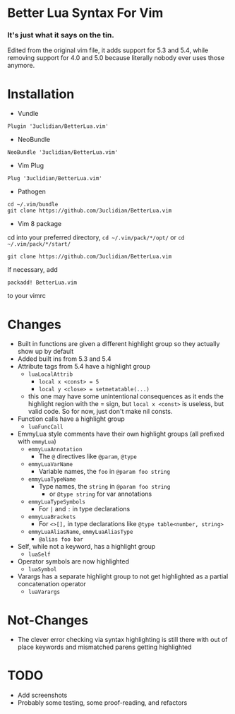 # Better Lua Syntax For Vim 
### It's just what it says on the tin.

Edited from the original vim file, it adds support for 5.3 and 5.4, while
removing support for 4.0 and 5.0 because literally nobody ever uses those
anymore.

# Installation
- Vundle
```
Plugin '3uclidian/BetterLua.vim' 
```
- NeoBundle
```
NeoBundle '3uclidian/BetterLua.vim' 
```
- Vim Plug
```
Plug '3uclidian/BetterLua.vim'
```
- Pathogen
```
cd ~/.vim/bundle
git clone https://github.com/3uclidian/BetterLua.vim
```
- Vim 8 package

cd into your preferred directory,
`cd ~/.vim/pack/*/opt/` or `cd ~/.vim/pack/*/start/`
```
git clone https://github.com/3uclidian/BetterLua.vim
```
If necessary, add
```
packadd! BetterLua.vim
```
to your vimrc

# Changes
- Built in functions are given a different highlight group so they actually show
  up by default
- Added built ins from 5.3 and 5.4
- Attribute tags from 5.4 have a highlight group
	- `luaLocalAttrib`
		- `local x <const> = 5`
		- `local y <close> = setmetatable(...)`
	- this one may have some unintentional consequences as it ends the
	  highlight region with the = sign, but `local x <const>` is useless,
	  but valid code. So for now, just don't make nil consts.
- Function calls have a highlight group
	- `luaFuncCall`
- EmmyLua style comments have their own highlight groups (all prefixed with
  `emmyLua`)
	- `emmyLuaAnnotation`
		- The `@` directives like `@param`, `@type`
	- `emmyLuaVarName`
		- Variable names, the `foo` in `@param foo string`
	- `emmyLuaTypeName`
		- Type names, the `string` in `@param foo string`
			- or `@type string` for var annotations
	- `emmyLuaTypeSymbols`
		- For `|` and `:` in type declarations
	- `emmyLuaBrackets`
		- For `<>[],` in type declarations like `@type table<number,
		  string>`
	- `emmyLuaAliasName`, `emmyLuaAliasType`
		- `@alias foo bar`
- Self, while not a keyword, has a highlight group
	- `luaSelf`
- Operator symbols are now highlighted
	- `luaSymbol`
- Varargs has a separate highlight group to not get highlighted as a partial
  concatenation operator
  	- `luaVarargs`
# Not-Changes
- The clever error checking via syntax highlighting is still there with out of
  place keywords and mismatched parens getting highlighted

# TODO
- Add screenshots
- Probably some testing, some proof-reading, and refactors
